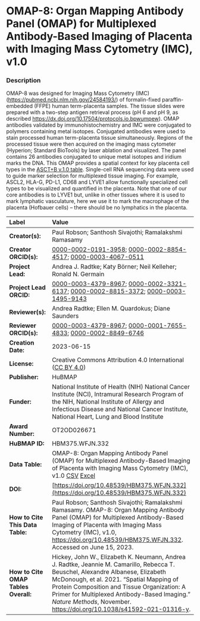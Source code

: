 # OMAP-8: Organ Mapping Antibody Panel (OMAP) for Multiplexed Antibody-Based Imaging of Placenta with Imaging Mass Cytometry (IMC), v1.0

### Description
OMAP-8 was designed for Imaging Mass Cytometry (IMC) (https://pubmed.ncbi.nlm.nih.gov/24584193/) of formalin-fixed paraffin-embedded (FFPE) human term-placenta samples. The tissue slides were prepared with a two-step antigen retrieval process (pH 6 and pH 9, as described https://dx.doi.org/10.17504/protocols.io.bpwumpew). OMAP antibodies validated by immunohistochemistry and IMC were conjugated to polymers containing metal isotopes. Conjugated antibodies were used to stain processed human term-placenta tissue simultaneously. Regions of the processed tissue were then acquired on the imaging mass cytometer (Hyperion; Standard BioTools) by laser ablation and visualized. The panel contains 26 antibodies conjugated to unique metal isotopes and iridium marks the DNA. This OMAP provides a spatial context for key placenta cell types in the [ASCT+B v.1.0 table](https://doi.org/10.48539/HBM446.WGLG.755).  Single-cell RNA sequencing data were used to guide marker selection for multiplexed tissue imaging. For example, ASCL2, HLA-G, PD-L1, CD68 and LYVE1 allow functionally specialized cell types to be visualized and quantified in the placenta. Note that one of our core antibodies is to LYVE1 but, unlike in other tissues where it is used to mark lymphatic vasculature, here we use it to mark the macrophage of the placenta (Hofbauer cells) – there should be no lymphatics in the placenta.


| Label | Value |
| :------------- |:-------------|
| **Creator(s):** | Paul Robson; Santhosh Sivajothi; Ramalakshmi Ramasamy |
| **Creator ORCID(s):** | [0000-0002-0191-3958](https://orcid.org/0000-0002-0191-3958); [0000-0002-8854-4517](https://orcid.org/0000-0002-8854-4517); [0000-0003-4067-0511](https://orcid.org/0000-0003-4067-0511)|
| **Project Lead:** | Andrea J. Radtke; Katy B&ouml;rner; Neil Kelleher; Ronald N. Germain |
| **Project Lead ORCID:** | [0000-0003-4379-8967](https://orcid.org/0000-0003-4379-8967); [0000-0002-3321-6137](https://orcid.org/0000-0002-3321-6137); [0000-0002-8815-3372](https://orcid.org/0000-0002-8815-3372); [0000-0003-1495-9143](https://orcid.org/0000-0003-1495-9143) |
| **Reviewer(s):** |Andrea Radtke; Ellen M. Quardokus; Diane Saunders |
| **Reviewer ORCID(s):** |[0000-0003-4379-8967](https://orcid.org/0000-0003-4379-8967); [0000-0001-7655-4833](https://orcid.org/0000-0001-7655-4833); [0000-0002-8849-6746](https://orcid.org/0000-0002-8849-6746) |  
| **Creation Date:** | 2023-06-15|
| **License:** | Creative Commons Attribution 4.0 International ([CC BY 4.0](https://creativecommons.org/licenses/by/4.0/)) |
| **Publisher:** | HuBMAP |
| **Funder:** | National Institute of Health (NIH) National Cancer Institute (NCI), Intramural Research Program of the NIH, National Institute of Allergy and Infectious Disease and National Cancer Institute, National Heart, Lung and Blood Institute|
| **Award Number:** | OT2OD026671 |
| **HuBMAP ID:** | HBM375.WFJN.332 |
| **Data Table:** | OMAP-8: Organ Mapping Antibody Panel (OMAP) for Multiplexed Antibody-Based Imaging of Placenta with Imaging Mass Cytometry (IMC), v1.0 [CSV](https://hubmapconsortium.github.io/ccf-releases/v1.4/omap/omap-8-placenta-full-term-imc.csv) [Excel](https://hubmapconsortium.github.io/ccf-releases/v1.4/omap/omap-8-placenta-full-term-imc.xlsx) |
| **DOI:** | [https://doi.org/10.48539/HBM375.WFJN.332](https://doi.org/10.48539/HBM375.WFJN.332) |
| **How to Cite This Data Table:** | Paul Robson; Santhosh Sivajothi; Ramalakshmi Ramasamy. OMAP-8: Organ Mapping Antibody Panel (OMAP) for Multiplexed Antibody-Based Imaging of Placenta with Imaging Mass Cytometry (IMC), v1.0, https://doi.org/10.48539/HBM375.WFJN.332. Accessed on June 15, 2023.|
| **How to Cite OMAP Tables Overall:** | Hickey, John W., Elizabeth K. Neumann, Andrea J. Radtke, Jeannie M. Camarillo, Rebecca T. Beuschel, Alexandre Albanese, Elizabeth McDonough, et al. 2021. “Spatial Mapping of Protein Composition and Tissue Organization: A Primer for Multiplexed Antibody-Based Imaging.” *Nature Methods*, November. https://doi.org/10.1038/s41592-021-01316-y. |

